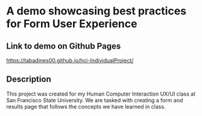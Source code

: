 # A demo showcasing best practices for Form User Experience

## Link to demo on Github Pages
https://tabadines00.github.io/hci-IndividualProject/

## Description

This project was created for my Human Computer Interaction UX/UI class at San Francisco State University. We are tasked with creating a form and results page that follows the concepts we have learned in class.
